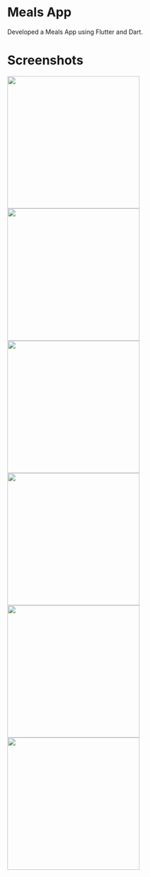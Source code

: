 # Meals App
Developed a Meals App using Flutter and Dart.

# Screenshots
<img src = "https://github.com/ShubhamVimal/Flutter-Projects/blob/main/Meals%20App/screenshots/Screenshot_(1).png" width = "300" /><img src = "https://github.com/ShubhamVimal/Flutter-Projects/blob/main/Meals%20App/screenshots/Screenshot_(2).png" width = "300" />
<img src = "https://github.com/ShubhamVimal/Flutter-Projects/blob/main/Meals%20App/screenshots/Screenshot_(3).png" width = "300" /><img src = "https://github.com/ShubhamVimal/Flutter-Projects/blob/main/Meals%20App/screenshots/Screenshot_(4).png" width = "300" />
<img src = "https://github.com/ShubhamVimal/Flutter-Projects/blob/main/Meals%20App/screenshots/Screenshot_(5).png" width = "300" /><img src = "https://github.com/ShubhamVimal/Flutter-Projects/blob/main/Meals%20App/screenshots/Screenshot_(6).png" width = "300" />

